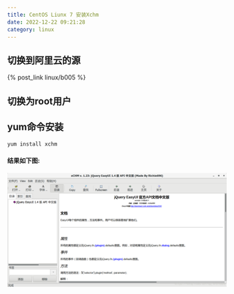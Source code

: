 ```yaml
---
title: CentOS Liunx 7 安装Xchm
date: 2022-12-22 09:21:28
category: linux
---
```


## 切换到阿里云的源

{% post_link linux/b005 %}

## 切换为root用户

## yum命令安装

```shell
yum install xchm
```

#### 结果如下图:

![在这里插入图片描述](/images/blog/linux/b-4-1.png)

